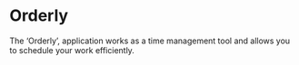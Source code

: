 # Orderly
The ‘Orderly’, application works as a time management tool and allows you to schedule your work efficiently.
